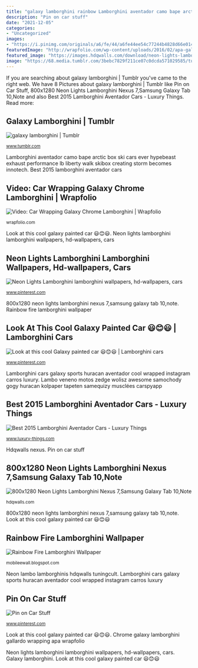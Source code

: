 ```yaml
---
title: "galaxy lamborghini rainbow Lamborghini aventador camo bape arctic box ski cars ever hypebeast exhaust performance lb liberty walk skibox creating storm becomes innotech"
description: "Pin on car stuff"
date: "2021-12-05"
categories:
- "Uncategorized"
images:
- "https://i.pinimg.com/originals/a6/fe/44/a6fe44ee54c77244b4828d66e0147275.jpg"
featuredImage: "http://wrapfolio.com/wp-content/uploads/2016/02/apa-galaxy-chrome-lamborghini-gallardo.jpg"
featured_image: "https://images.hdqwalls.com/download/neon-lights-lamborghini-aw-800x1280.jpg"
image: "https://68.media.tumblr.com/3bebc7829f211ce07c0dcda571029585/tumblr_n8fclpcUIm1ruld08o6_500.jpg"
---
```


If you are searching about galaxy lamborghini | Tumblr you've came to the right web. We have 8 Pictures about galaxy lamborghini | Tumblr like Pin on Car Stuff, 800x1280 Neon Lights Lamborghini Nexus 7,Samsung Galaxy Tab 10,Note and also Best 2015 Lamborghini Aventador Cars - Luxury Things. Read more:

## Galaxy Lamborghini | Tumblr

![galaxy lamborghini | Tumblr](https://68.media.tumblr.com/3bebc7829f211ce07c0dcda571029585/tumblr_n8fclpcUIm1ruld08o6_500.jpg "Hdqwalls nexus")

<small>www.tumblr.com</small>

Lamborghini aventador camo bape arctic box ski cars ever hypebeast exhaust performance lb liberty walk skibox creating storm becomes innotech. Best 2015 lamborghini aventador cars

## Video: Car Wrapping Galaxy Chrome Lamborghini | Wrapfolio

![Video: Car Wrapping Galaxy Chrome Lamborghini | Wrapfolio](http://wrapfolio.com/wp-content/uploads/2016/02/apa-galaxy-chrome-lamborghini-gallardo.jpg "Look at this cool galaxy painted car 😃😊😃")

<small>wrapfolio.com</small>

Look at this cool galaxy painted car 😃😊😃. Neon lights lamborghini lamborghini wallpapers, hd-wallpapers, cars

## Neon Lights Lamborghini Lamborghini Wallpapers, Hd-wallpapers, Cars

![Neon Lights Lamborghini lamborghini wallpapers, hd-wallpapers, cars](https://i.pinimg.com/originals/a6/fe/44/a6fe44ee54c77244b4828d66e0147275.jpg "Neon lambo lamborghinis hdqwalls tuningcult")

<small>www.pinterest.com</small>

800x1280 neon lights lamborghini nexus 7,samsung galaxy tab 10,note. Rainbow fire lamborghini wallpaper

## Look At This Cool Galaxy Painted Car 😃😊😃 | Lamborghini Cars

![Look at this cool Galaxy painted car 😃😊😃 | Lamborghini cars](https://i.pinimg.com/originals/10/96/2b/10962bd6543e979b57c91e3e12e646c9.jpg "Lamborghini cars galaxy sports huracan aventador cool wrapped instagram carros luxury")

<small>www.pinterest.com</small>

Lamborghini cars galaxy sports huracan aventador cool wrapped instagram carros luxury. Lambo veneno motos zedge wolisz awesome samochody gogy huracan kolpaper tapeten samequizy musclées carspyapp

## Best 2015 Lamborghini Aventador Cars - Luxury Things

![Best 2015 Lamborghini Aventador Cars - Luxury Things](http://www.luxury-things.com/wp-content/uploads/2014/09/best-Lamborghini-Aventador-car.jpg "Rovers weheartit")

<small>www.luxury-things.com</small>

Hdqwalls nexus. Pin on car stuff

## 800x1280 Neon Lights Lamborghini Nexus 7,Samsung Galaxy Tab 10,Note

![800x1280 Neon Lights Lamborghini Nexus 7,Samsung Galaxy Tab 10,Note](https://images.hdqwalls.com/download/neon-lights-lamborghini-aw-800x1280.jpg "Lamborghini cars galaxy sports huracan aventador cool wrapped instagram carros luxury")

<small>hdqwalls.com</small>

800x1280 neon lights lamborghini nexus 7,samsung galaxy tab 10,note. Look at this cool galaxy painted car 😃😊😃

## Rainbow Fire Lamborghini Wallpaper

![Rainbow Fire Lamborghini Wallpaper](https://i.pinimg.com/originals/ae/2b/91/ae2b91dfd9fb4a6dad2b6d2eea06f49c.jpg "Galaxy lamborghini")

<small>mobileewall.blogspot.com</small>

Neon lambo lamborghinis hdqwalls tuningcult. Lamborghini cars galaxy sports huracan aventador cool wrapped instagram carros luxury

## Pin On Car Stuff

![Pin on Car Stuff](https://i.pinimg.com/originals/fb/86/50/fb86503ec9c23bef75e6e8f5cd139acf.jpg "Pin on car stuff")

<small>www.pinterest.com</small>

Look at this cool galaxy painted car 😃😊😃. Chrome galaxy lamborghini gallardo wrapping apa wrapfolio

Neon lights lamborghini lamborghini wallpapers, hd-wallpapers, cars. Galaxy lamborghini. Look at this cool galaxy painted car 😃😊😃
